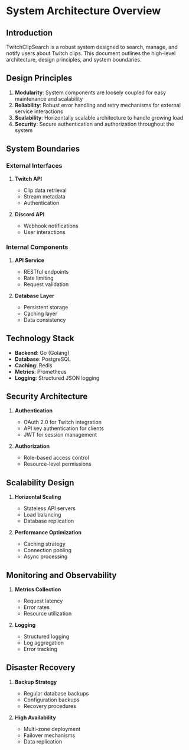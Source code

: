 # System Architecture Overview

## Introduction
TwitchClipSearch is a robust system designed to search, manage, and notify users about Twitch clips. This document outlines the high-level architecture, design principles, and system boundaries.

## Design Principles
1. **Modularity**: System components are loosely coupled for easy maintenance and scalability
2. **Reliability**: Robust error handling and retry mechanisms for external service interactions
3. **Scalability**: Horizontally scalable architecture to handle growing load
4. **Security**: Secure authentication and authorization throughout the system

## System Boundaries

### External Interfaces
1. **Twitch API**
   - Clip data retrieval
   - Stream metadata
   - Authentication

2. **Discord API**
   - Webhook notifications
   - User interactions

### Internal Components
1. **API Service**
   - RESTful endpoints
   - Rate limiting
   - Request validation

2. **Database Layer**
   - Persistent storage
   - Caching layer
   - Data consistency

## Technology Stack
- **Backend**: Go (Golang)
- **Database**: PostgreSQL
- **Caching**: Redis
- **Metrics**: Prometheus
- **Logging**: Structured JSON logging

## Security Architecture
1. **Authentication**
   - OAuth 2.0 for Twitch integration
   - API key authentication for clients
   - JWT for session management

2. **Authorization**
   - Role-based access control
   - Resource-level permissions

## Scalability Design
1. **Horizontal Scaling**
   - Stateless API servers
   - Load balancing
   - Database replication

2. **Performance Optimization**
   - Caching strategy
   - Connection pooling
   - Async processing

## Monitoring and Observability
1. **Metrics Collection**
   - Request latency
   - Error rates
   - Resource utilization

2. **Logging**
   - Structured logging
   - Log aggregation
   - Error tracking

## Disaster Recovery
1. **Backup Strategy**
   - Regular database backups
   - Configuration backups
   - Recovery procedures

2. **High Availability**
   - Multi-zone deployment
   - Failover mechanisms
   - Data replication
